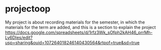# projectoop
My project is about recording materials for the semester, in which the materials for the term are added, and this is a section to explain the project https://docs.google.com/spreadsheets/d/1rfz3Wk_sOfph2kAH46_prrMh-Ly6DIes/edit?usp=sharing&ouid=107264018246140430564&rtpof=true&sd=true
